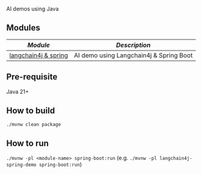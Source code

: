 AI demos using Java

Modules
-------------------
| **_Module_**                                      | **_Description_**                       |
|---------------------------------------------------|-----------------------------------------|
| [langchain4j & spring](./langchain4j-spring-demo) | AI demo using Langchain4j & Spring Boot |


Pre-requisite
-------------------
Java 21+

How to build
-------------------
`./mvnw clean package`

How to run
-------------------
`./mvnw -pl <module-name> spring-boot:run` (e.g. `./mvnw -pl langchain4j-spring-demo spring-boot:run`) 
